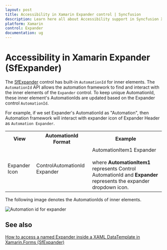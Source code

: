 ```yaml
---
layout: post 
title: Accessibility in Xamarin Expander control | Syncfusion
description: Learn here all about Accessibility support in Syncfusion Xamarin Expander (SfExpander) control and more.
platform: Xamarin
control: Expander
documentation: ug
---
```

# Accessibility in Xamarin Expander (SfExpander)

The [SfExpander](https://help.syncfusion.com/cr/xamarin/Syncfusion.XForms.Expander.SfExpander.html) control has built-in `AutomationId` for inner elements. The `AutomationId` API allows the automation framework to find and interact with the inner elements of the `Expander` control. To keep unique AutomationId, these inner element's AutomationIds are updated based on the Expander control `AutomationId`. 

For example, if we set Expander's AutomationId as "Automation", then Automation framework will interact with expander icon of Expander Header  as `Automation Expander`. 

<table>
<tr>
<th align="center" >View</th>
<th align="center" >AutomationId Format</th>
<th align="center" >Example</th>
</tr>

<tr>
<td>Expander Icon</td>
<td>ControlAutomationId Expander</td>
<td>AutomationItem1 Expander<br/><br/>
where <b>AutomationItem1</b> represents Control AutomationId and <b>Expander</b> represents the expander dropdown icon. 
</td>
</tr>
</table>

The following image denotes the AutomationIds of inner elements.

![Automation id for expander](expander_images/ExpanderAutomationImage.png)

## See also

[How to access a named Expander inside a XAML DataTemplate in Xamarin.Forms (SfExpander)](https://support.syncfusion.com/kb/article/10071/how-to-access-a-named-expander-inside-a-xaml-datatemplate-in-xamarin-forms-sfexpander)
